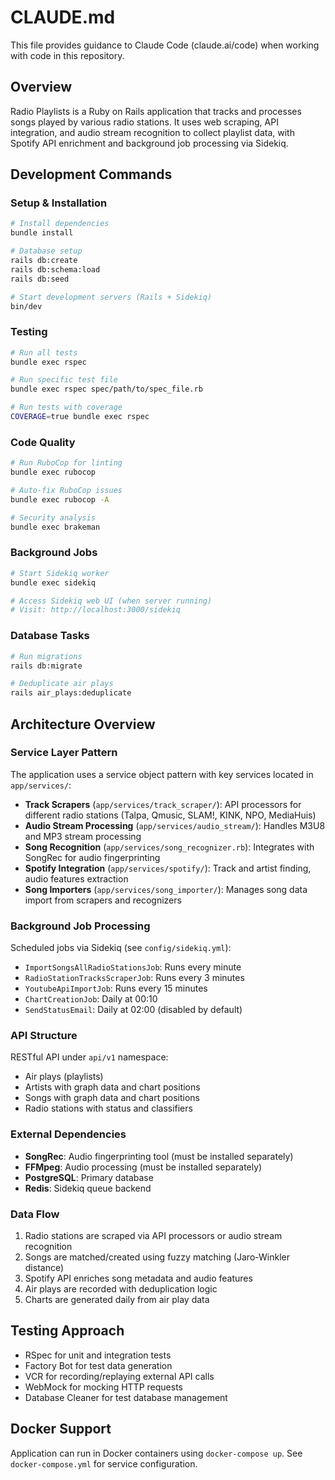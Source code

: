 # CLAUDE.md

This file provides guidance to Claude Code (claude.ai/code) when working with code in this repository.

## Overview
Radio Playlists is a Ruby on Rails application that tracks and processes songs played by various radio stations. It uses web scraping, API integration, and audio stream recognition to collect playlist data, with Spotify API enrichment and background job processing via Sidekiq.

## Development Commands

### Setup & Installation
```bash
# Install dependencies
bundle install

# Database setup
rails db:create
rails db:schema:load
rails db:seed

# Start development servers (Rails + Sidekiq)
bin/dev
```

### Testing
```bash
# Run all tests
bundle exec rspec

# Run specific test file
bundle exec rspec spec/path/to/spec_file.rb

# Run tests with coverage
COVERAGE=true bundle exec rspec
```

### Code Quality
```bash
# Run RuboCop for linting
bundle exec rubocop

# Auto-fix RuboCop issues
bundle exec rubocop -A

# Security analysis
bundle exec brakeman
```

### Background Jobs
```bash
# Start Sidekiq worker
bundle exec sidekiq

# Access Sidekiq web UI (when server running)
# Visit: http://localhost:3000/sidekiq
```

### Database Tasks
```bash
# Run migrations
rails db:migrate

# Deduplicate air plays
rails air_plays:deduplicate
```

## Architecture Overview

### Service Layer Pattern
The application uses a service object pattern with key services located in `app/services/`:

- **Track Scrapers** (`app/services/track_scraper/`): API processors for different radio stations (Talpa, Qmusic, SLAM!, KINK, NPO, MediaHuis)
- **Audio Stream Processing** (`app/services/audio_stream/`): Handles M3U8 and MP3 stream processing
- **Song Recognition** (`app/services/song_recognizer.rb`): Integrates with SongRec for audio fingerprinting
- **Spotify Integration** (`app/services/spotify/`): Track and artist finding, audio features extraction
- **Song Importers** (`app/services/song_importer/`): Manages song data import from scrapers and recognizers

### Background Job Processing
Scheduled jobs via Sidekiq (see `config/sidekiq.yml`):
- `ImportSongsAllRadioStationsJob`: Runs every minute
- `RadioStationTracksScraperJob`: Runs every 3 minutes
- `YoutubeApiImportJob`: Runs every 15 minutes
- `ChartCreationJob`: Daily at 00:10
- `SendStatusEmail`: Daily at 02:00 (disabled by default)

### API Structure
RESTful API under `api/v1` namespace:
- Air plays (playlists)
- Artists with graph data and chart positions
- Songs with graph data and chart positions
- Radio stations with status and classifiers

### External Dependencies
- **SongRec**: Audio fingerprinting tool (must be installed separately)
- **FFMpeg**: Audio processing (must be installed separately)
- **PostgreSQL**: Primary database
- **Redis**: Sidekiq queue backend

### Data Flow
1. Radio stations are scraped via API processors or audio stream recognition
2. Songs are matched/created using fuzzy matching (Jaro-Winkler distance)
3. Spotify API enriches song metadata and audio features
4. Air plays are recorded with deduplication logic
5. Charts are generated daily from air play data

## Testing Approach
- RSpec for unit and integration tests
- Factory Bot for test data generation
- VCR for recording/replaying external API calls
- WebMock for mocking HTTP requests
- Database Cleaner for test database management

## Docker Support
Application can run in Docker containers using `docker-compose up`. See `docker-compose.yml` for service configuration.